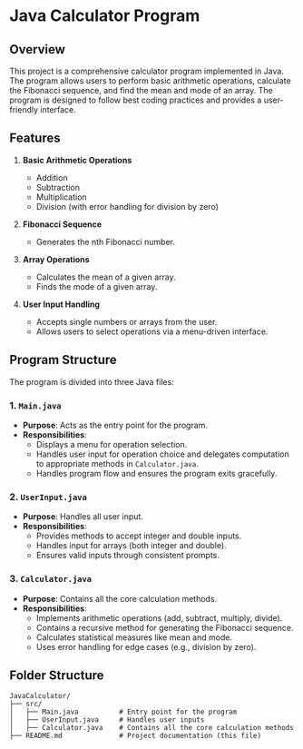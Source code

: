 # Java Calculator Program

## Overview
This project is a comprehensive calculator program implemented in Java. The program allows users to perform basic arithmetic operations, calculate the Fibonacci sequence, and find the mean and mode of an array. The program is designed to follow best coding practices and provides a user-friendly interface.

## Features
1. **Basic Arithmetic Operations**
   - Addition
   - Subtraction
   - Multiplication
   - Division (with error handling for division by zero)

2. **Fibonacci Sequence**
   - Generates the nth Fibonacci number.

3. **Array Operations**
   - Calculates the mean of a given array.
   - Finds the mode of a given array.

4. **User Input Handling**
   - Accepts single numbers or arrays from the user.
   - Allows users to select operations via a menu-driven interface.

## Program Structure
The program is divided into three Java files:

### 1. `Main.java`
- **Purpose**: Acts as the entry point for the program.
- **Responsibilities**:
  - Displays a menu for operation selection.
  - Handles user input for operation choice and delegates computation to appropriate methods in `Calculator.java`.
  - Handles program flow and ensures the program exits gracefully.

### 2. `UserInput.java`
- **Purpose**: Handles all user input.
- **Responsibilities**:
  - Provides methods to accept integer and double inputs.
  - Handles input for arrays (both integer and double).
  - Ensures valid inputs through consistent prompts.

### 3. `Calculator.java`
- **Purpose**: Contains all the core calculation methods.
- **Responsibilities**:
  - Implements arithmetic operations (add, subtract, multiply, divide).
  - Contains a recursive method for generating the Fibonacci sequence.
  - Calculates statistical measures like mean and mode.
  - Uses error handling for edge cases (e.g., division by zero).

## Folder Structure
```
JavaCalculator/
├── src/
│   ├── Main.java          # Entry point for the program
│   ├── UserInput.java     # Handles user inputs
│   ├── Calculator.java    # Contains all the core calculation methods
├── README.md              # Project documentation (this file)
```
